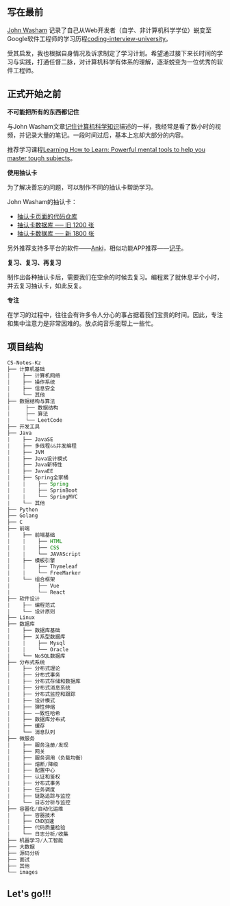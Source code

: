 ## 写在最前 

[John Washam](https://startupnextdoor.com/author/john/) 记录了自己从Web开发者（自学、非计算机科学学位）蜕变至 Google软件工程师的学习历程[coding-interview-university](https://github.com/jwasham/coding-interview-university)。

受其启发，我也根据自身情况及诉求制定了学习计划。希望通过接下来长时间的学习与实践，打通任督二脉，对计算机科学有体系的理解，逐渐蜕变为一位优秀的软件工程师。

## 正式开始之前

**不可能把所有的东西都记住**

与John Washam文章[记住计算机科学知识](https://startupnextdoor.com/retaining-computer-science-knowledge/)描述的一样，我经常是看了数小时的视频，并记录大量的笔记。一段时间过后，基本上忘却大部分的内容。

推荐学习课程[Learning How to Learn: Powerful mental tools to help you master tough subjects](https://www.coursera.org/learn/learning-how-to-learn)。

**使用抽认卡**

为了解决善忘的问题，可以制作不同的抽认卡帮助学习。

John Washam的抽认卡：

- [抽认卡页面的代码仓库](https://github.com/jwasham/computer-science-flash-cards)
- [抽认卡数据库 ── 旧 1200 张](https://github.com/jwasham/computer-science-flash-cards/blob/master/cards-jwasham.db)
- [抽认卡数据库 ── 新 1800 张](https://github.com/jwasham/computer-science-flash-cards/blob/master/cards-jwasham-extreme.db)

另外推荐支持多平台的软件——[Anki](http://ankisrs.net/)，相似功能APP推荐——[记乎](http://www.geefoo.cn/)。

**复习、复习、再复习**

制作出各种抽认卡后，需要我们在空余的时候去复习。编程累了就休息半个小时，并去复习抽认卡，如此反复。

**专注**

在学习的过程中，往往会有许多令人分心的事占据着我们宝贵的时间。因此，专注和集中注意力是非常困难的。放点纯音乐能帮上一些忙。

## 项目结构

```java
CS-Notes-Kz
├── 计算机基础
|    ├── 计算机网络
|    ├── 操作系统
|    ├── 信息安全
|    └── 其他
├── 数据结构与算法
|	  ├── 数据结构
|	  ├── 算法
|	  └── LeetCode
├── 开发工具
├── Java
|    ├── JavaSE
|    ├── 多线程&&并发编程
|    ├── JVM
|    ├── Java设计模式
|    ├── Java新特性
|    ├── JavaEE
|    ├── Spring全家桶
|    |    ├── Spring
|    |    ├── SprinBoot
|    |    └── SpringMVC
|    └── 其他
├── Python
├── Golang
├── C
├── 前端
|    ├── 前端基础
|    |    ├── HTML
|    |    ├── CSS
|    |    └── JAVAScript
|    ├── 模板引擎
|    |    ├── Thymeleaf
|    |    └── FreeMarker
|    └── 组合框架
|    	  ├── Vue
|    	  └── React
├── 软件设计
|    ├── 编程范式
|    └── 设计原则
├── Linux
├── 数据库
|    ├── 数据库基础
|    ├── 关系型数据库
|    |    ├── Mysql
|    |    └── Oracle
|    └── NoSQL数据库
├── 分布式系统
|    ├── 分布式理论
|    ├── 分布式事务
|    ├── 分布式存储和数据库
|    ├── 分布式消息系统
|    ├── 分布式监控和跟踪
|    ├── 设计模式
|    ├── 弹性伸缩
|    ├── 一致性哈希
|    ├── 数据库分布式    
|    ├── 缓存
|    └── 消息队列    
├── 微服务
|    ├── 服务注册/发现
|    ├── 网关
|    ├── 服务调用（负载均衡）
|    ├── 熔断/降级
|    ├── 配置中心
|    ├── 认证和鉴权
|    ├── 分布式事务
|    ├── 任务调度
|    ├── 链路追踪与监控    
|    └── 日志分析与监控
├── 容器化/自动化运维
|    ├── 容器技术
|    ├── CND加速
|    ├── 代码质量检验
|    └── 日志分析/收集
├── 机器学习/人工智能
├── 大数据
├── 源码分析
├── 面试
├── 其他
└── images
```

## Let's go!!!

